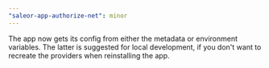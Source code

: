 ```yaml
---
"saleor-app-authorize-net": minor
---
```


The app now gets its config from either the metadata or environment variables. The latter is suggested for local development, if you don't want to recreate the providers when reinstalling the app.
